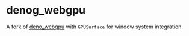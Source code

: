 # denog_webgpu

A fork of [deno_webgpu](https://github.com/denoland/deno/tree/main/ext/webgpu)
with `GPUSurface` for window system integration.
